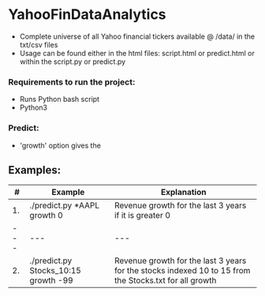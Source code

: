 # YahooFinDataAnalytics

* Complete universe of all Yahoo financial tickers available @ /data/ in the txt/csv files
* Usage can be found either in the html files: script.html or predict.html or within the script.py or predict.py

### Requirements to run the project:
* Runs Python bash script
* Python3

### Predict:

* 'growth' option gives the 

## Examples:

#|Example|Explanation|
--- | --- | --- |
1. |./predict.py *AAPL growth 0|Revenue growth for the last 3 years if it is greater 0| ---
--- | --- | --- |
2. |./predict.py Stocks_10:15 growth -99|Revenue growth for the last 3 years for the stocks indexed 10 to 15 from the Stocks.txt for all growth| ----
